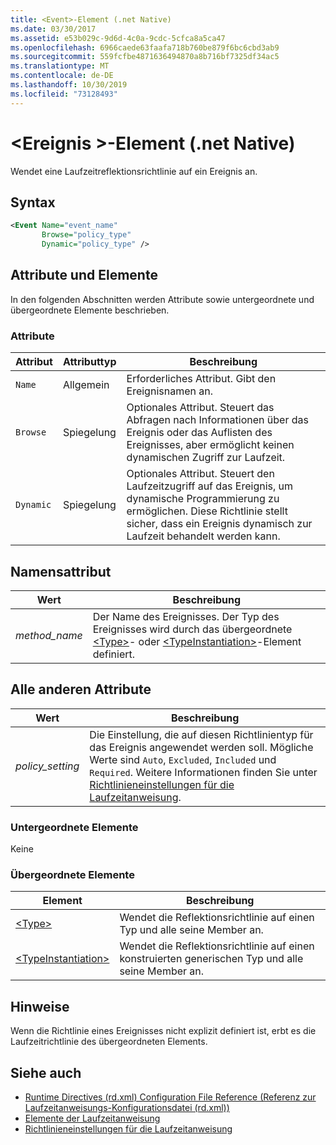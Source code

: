 ```yaml
---
title: <Event>-Element (.net Native)
ms.date: 03/30/2017
ms.assetid: e53b029c-9d6d-4c0a-9cdc-5cfca8a5ca47
ms.openlocfilehash: 6966caede63faafa718b760be879f6bc6cbd3ab9
ms.sourcegitcommit: 559fcfbe4871636494870a8b716bf7325df34ac5
ms.translationtype: MT
ms.contentlocale: de-DE
ms.lasthandoff: 10/30/2019
ms.locfileid: "73128493"
---
```

# <a name="event-element-net-native"></a>\<Ereignis >-Element (.net Native)
Wendet eine Laufzeitreflektionsrichtlinie auf ein Ereignis an.  
  
## <a name="syntax"></a>Syntax  
  
```xml  
<Event Name="event_name"   
       Browse="policy_type"   
       Dynamic="policy_type" />  
```  
  
## <a name="attributes-and-elements"></a>Attribute und Elemente  
 In den folgenden Abschnitten werden Attribute sowie untergeordnete und übergeordnete Elemente beschrieben.  
  
### <a name="attributes"></a>Attribute  
  
|Attribut|Attributtyp|Beschreibung|  
|---------------|--------------------|-----------------|  
|`Name`|Allgemein|Erforderliches Attribut. Gibt den Ereignisnamen an.|  
|`Browse`|Spiegelung|Optionales Attribut. Steuert das Abfragen nach Informationen über das Ereignis oder das Auflisten des Ereignisses, aber ermöglicht keinen dynamischen Zugriff zur Laufzeit.|  
|`Dynamic`|Spiegelung|Optionales Attribut. Steuert den Laufzeitzugriff auf das Ereignis, um dynamische Programmierung zu ermöglichen. Diese Richtlinie stellt sicher, dass ein Ereignis dynamisch zur Laufzeit behandelt werden kann.|  
  
## <a name="name-attribute"></a>Namensattribut  
  
|Wert|Beschreibung|  
|-----------|-----------------|  
|*method_name*|Der Name des Ereignisses. Der Typ des Ereignisses wird durch das übergeordnete [\<Type>](type-element-net-native.md)- oder [\<TypeInstantiation>](typeinstantiation-element-net-native.md)-Element definiert.|  
  
## <a name="all-other-attributes"></a>Alle anderen Attribute  
  
|Wert|Beschreibung|  
|-----------|-----------------|  
|*policy_setting*|Die Einstellung, die auf diesen Richtlinientyp für das Ereignis angewendet werden soll. Mögliche Werte sind `Auto`, `Excluded`, `Included` und `Required`. Weitere Informationen finden Sie unter [Richtlinieneinstellungen für die Laufzeitanweisung](runtime-directive-policy-settings.md).|  
  
### <a name="child-elements"></a>Untergeordnete Elemente  
 Keine  
  
### <a name="parent-elements"></a>Übergeordnete Elemente  
  
|Element|Beschreibung|  
|-------------|-----------------|  
|[\<Type>](type-element-net-native.md)|Wendet die Reflektionsrichtlinie auf einen Typ und alle seine Member an.|  
|[\<TypeInstantiation>](typeinstantiation-element-net-native.md)|Wendet die Reflektionsrichtlinie auf einen konstruierten generischen Typ und alle seine Member an.|  
  
## <a name="remarks"></a>Hinweise  
 Wenn die Richtlinie eines Ereignisses nicht explizit definiert ist, erbt es die Laufzeitrichtlinie des übergeordneten Elements.  
  
## <a name="see-also"></a>Siehe auch

- [Runtime Directives (rd.xml) Configuration File Reference (Referenz zur Laufzeitanweisungs-Konfigurationsdatei (rd.xml))](runtime-directives-rd-xml-configuration-file-reference.md)
- [Elemente der Laufzeitanweisung](runtime-directive-elements.md)
- [Richtlinieneinstellungen für die Laufzeitanweisung](runtime-directive-policy-settings.md)
